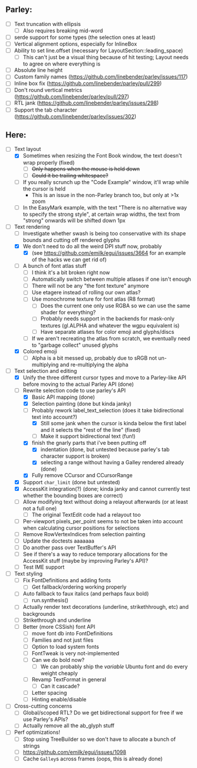 ## Parley:
- [ ] Text truncation with ellipsis
  - [ ] Also requires breaking mid-word
- [ ] serde support for some types (the selection ones at least)
- [ ] Vertical alignment options, especially for InlineBox
- [ ] Ability to set line.offset (necessary for LayoutSection::leading_space)
  - [ ] This can't just be a visual thing because of hit testing; Layout needs to agree on where everything is
- [ ] Absolute line height
- [ ] Custom family names (https://github.com/linebender/parley/issues/117)
- [ ] Inline box fix (https://github.com/linebender/parley/pull/299)
- [ ] Don't round vertical metrics (https://github.com/linebender/parley/pull/297)
- [ ] RTL jank (https://github.com/linebender/parley/issues/298)
- [ ] Support the tab character (https://github.com/linebender/parley/issues/302)

## Here:
- [ ] Text layout
  - [x] Sometimes when resizing the Font Book window, the text doesn't wrap properly (fixed)
    - [ ] ~~Only happens when the mouse is held down~~
    - [ ] ~~Could it be trailing whitespace?~~
  - [ ] If you really scrunch up the "Code Example" window, it'll wrap while the cursor is held
    - This is an issue in the non-Parley branch too, but only at >1x zoom
  - [ ] In the EasyMark example, with the text "There is no alternative way to specify the strong style", at certain wrap widths, the text from "strong" onwards will be shifted down 1px
- [ ] Text rendering
  - [ ] Investigate whether swash is being too conservative with its shape bounds and cutting off rendered glyphs
  - [x] We don't need to do all the weird DPI stuff now, probably
    - [x] (see https://github.com/emilk/egui/issues/3664 for an example of the hacks we can get rid of)
  - [ ] A bunch of font atlas stuff
    - [ ] I think it's a bit broken right now
    - [ ] Automatically switch between multiple atlases if one isn't enough
    - [ ] There will not be any "the font texture" anymore
    - [ ] Use etagere instead of rolling our own atlas?
    - [ ] Use monochrome texture for font atlas (R8 format)
      - [ ] Does the current one only use RGBA so we can use the same shader for everything?
      - [ ] Probably needs support in the backends for mask-only textures (gl.ALPHA and whatever the wgpu equivalent is)
      - [ ] Have separate atlases for color emoji and glyphs/discs
    - [ ] If we aren't recreating the atlas from scratch, we eventually need to "garbage collect" unused glyphs
  - [x] Colored emoji
    - [ ] Alpha is a bit messed up, probably due to sRGB not un-multiplying and re-multiplying the alpha
- [ ] Text selection and editing
  - [x] Unify the three different cursor types and move to a Parley-like API before moving to the actual Parley API (done)
  - [ ] Rewrite selection code to use parley's API
    - [x] Basic API mapping (done)
    - [x] Selection painting (done but kinda janky)
    - [ ] Probably rework label_text_selection (does it take bidirectional text into account?)
      - [x] Still some jank when the cursor is kinda below the first label and it selects the "rest of the line" (fixed)
      - [ ] Make it support bidirectional text (fun!)
    - [x] finish the gnarly parts that i've been putting off
      - [x] indentation (done, but untested because parley's tab character support is broken)
      - [x] selecting a range without having a Galley rendered already (done)
    - [x] Fully remove CCursor and CCursorRange
  - [x] Support `char_limit` (done but untested)
  - [x] AccessKit integration(?) (done; kinda janky and cannot currently test whether the bounding boxes are correct)
  - [ ] Allow modifying text without doing a relayout afterwards (or at least not a full one)
    - [ ] The original TextEdit code had a relayout too
  - [ ] Per-viewport pixels_per_point seems to not be taken into account when calculating cursor positions for selections
  - [ ] Remove RowVertexIndices from selection painting
  - [ ] Update the doctests aaaaaaa
  - [ ] Do another pass over TextBuffer's API
  - [ ] See if there's a way to reduce temporary allocations for the AccessKit stuff (maybe by improving Parley's API)?
  - [ ] Test IME support
- [ ] Text styling
  - [ ] Fix FontDefinitions and adding fonts
    - [ ] Get fallback/ordering working properly
  - [ ] Auto fallback to faux italics (and perhaps faux bold)
    - [ ] run.synthesis()
  - [ ] Actually render text decorations (underline, strikethhrough, etc) and backgrounds
  - [ ] Strikethrough and underline
  - [ ] Better (more CSSish) font API
    - [ ] move font db into FontDefinitions
    - [ ] Families and not just files
    - [ ] Option to load system fonts
    - [ ] FontTweak is very not-implemented
    - [ ] Can we do bold now?
      - [ ] We can probably ship the *variable* Ubuntu font and do every weight cheaply
    - [ ] Revamp TextFormat in general
      - [ ] Can it cascade?
    - [ ] Letter spacing
    - [ ] Hinting enable/disable
- [ ] Cross-cutting concerns
  - [ ] Global/scoped RTL? Do we get bidirectional support for free if we use Parley's APIs?
  - [ ] Actually remove all the ab_glyph stuff
- [ ] Perf optimizations!
  - [ ] Stop using TreeBuilder so we don't have to allocate a bunch of strings
  - [ ] https://github.com/emilk/egui/issues/1098
  - [ ] Cache `Galley`s across frames (oops, this is already done)
